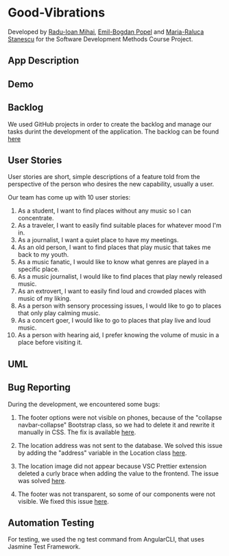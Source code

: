 # Good-Vibrations
Developed by [Radu-Ioan Mihai](https://github.com/rimihai2001), [Emil-Bogdan Popel](https://github.com/BogdanPopel) and [Maria-Raluca Stanescu](https://github.com/maria-raluca-st) for the Software Development Methods Course Project.

## App Description

## Demo

## Backlog
We used GitHub projects in order to create the backlog and manage our tasks durint the development of the application. The backlog can be found [here](https://github.com/users/maria-raluca-st/projects/1)

## User Stories

User stories are short, simple descriptions of a feature told from the perspective of the person who desires the new capability, usually a user.

Our team has come up with 10 user stories:

1. As a student, I want to find places without any music so I can concentrate.
2. As a traveler, I want to easily find suitable places for whatever mood I'm in.
3. As a journalist, I want a quiet place to have my meetings.
4. As an old person, I want to find places that play music that takes me back to my youth.
5. As a music fanatic, I would like to know what genres are played in a specific place.
6. As a music journalist, I would like to find places that play newly released music.
7. As an extrovert, I want to easily find loud and crowded places with music of my liking.
8. As a person with sensory processing issues, I would like to go to places that only play calming music.
9. As a concert goer, I would like to go to places that play live and loud music.
10. As a person with hearing aid, I prefer knowing the volume of music in a place before visiting it.

## UML

## Bug Reporting

During the development, we encountered some bugs:

1. The footer options were not visible on phones, because of the "collapse navbar-collapse" Bootstrap class, so we had to delete it and rewrite it manually in CSS. The fix is available [here](https://github.com/maria-raluca-st/Good-Vibrations/commit/171825dce8ea04231a5203a363c6a530ed54c5d9).

2. The location address was not sent to the database. We solved this issue by adding the "address" variable in the Location class [here](https://github.com/maria-raluca-st/Good-Vibrations/commit/a2c02734cf26daeca44a2a2020e18055a6d6bbc6).

3. The location image did not appear because VSC Prettier extension deleted a curly brace when adding the value to the frontend. The issue was solved [here](https://github.com/maria-raluca-st/Good-Vibrations/commit/b8f64408b6e9601f7e5737e482a1b4c7b9ac7740).

4. The footer was not transparent, so some of our components were not visible. We fixed this issue [here]().


## Automation Testing

For testing, we used the ng test command from AngularCLI, that uses Jasmine Test Framework.

